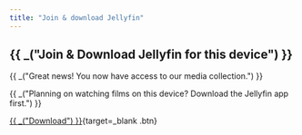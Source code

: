 ```yaml
---
title: "Join & download Jellyfin"
---
```


## {{ _("Join & Download Jellyfin for this device") }}

{{ _("Great news! You now have access to our media collection.") }}

{{ _("Planning on watching films on this device? Download the Jellyfin app first.") }}

[{{ _("Download") }}](https://jellyfin.org/downloads){target=_blank .btn}
